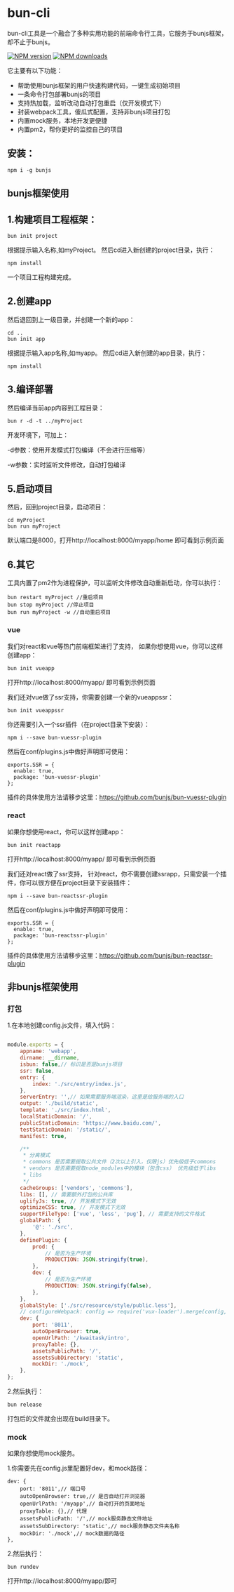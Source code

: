# bun-cli
bun-cli工具是一个融合了多种实用功能的前端命令行工具，它服务于bunjs框架，却不止于bunjs。

[![NPM version](https://img.shields.io/npm/v/bunjs.svg)](https://www.npmjs.com/package/bunjs)
[![NPM downloads](https://img.shields.io/npm/dm/bunjs.svg)](https://www.npmjs.com/package/bunjs)

它主要有以下功能：
- 帮助使用bunjs框架的用户快速构建代码，一键生成初始项目
- 一条命令打包部署bunjs的项目
- 支持热加载，监听改动自动打包重启（仅开发模式下）
- 封装webpack工具，傻瓜式配置，支持非bunjs项目打包
- 内置mock服务，本地开发更便捷
- 内置pm2，帮你更好的监控自己的项目

## 安装：

```
npm i -g bunjs
```
## bunjs框架使用
## 1.构建项目工程框架：

```
bun init project
```
根据提示输入名称,如myProject。
然后cd进入新创建的project目录，执行：

```
npm install
```
一个项目工程构建完成。
## 2.创建app
然后退回到上一级目录，并创建一个新的app：

```
cd ..
bun init app
```
根据提示输入app名称,如myapp。
然后cd进入新创建的app目录，执行：

```
npm install
```
## 3.编译部署
然后编译当前app内容到工程目录：

```
bun r -d -t ../myProject
```
开发环境下，可加上：

-d参数：使用开发模式打包编译（不会进行压缩等）

-w参数：实时监听文件修改，自动打包编译

## 5.启动项目
然后，回到project目录，启动项目：

```
cd myProject
bun run myProject
```
默认端口是8000，打开http://localhost:8000/myapp/home 即可看到示例页面
## 6.其它
工具内置了pm2作为进程保护，可以监听文件修改自动重新启动，你可以执行：

```
bun restart myProject //重启项目
bun stop myProject //停止项目
bun run myProject -w //自动重启项目
```
### vue
我们对react和vue等热门前端框架进行了支持，
如果你想使用vue，你可以这样创建app：

```
bun init vueapp
```
打开http://localhost:8000/myapp/ 即可看到示例页面

我们还对vue做了ssr支持，你需要创建一个新的vueappssr：
```
bun init vueappssr
```
你还需要引入一个ssr插件（在project目录下安装）：
```
npm i --save bun-vuessr-plugin
```
然后在conf/plugins.js中做好声明即可使用：

```
exports.SSR = {
  enable: true,
  package: 'bun-vuessr-plugin'
};
```
插件的具体使用方法请移步这里：https://github.com/bunjs/bun-vuessr-plugin

### react
如果你想使用react，你可以这样创建app：

```
bun init reactapp
```
打开http://localhost:8000/myapp/ 即可看到示例页面

我们还对react做了ssr支持，
针对react，你不需要创建ssrapp，只需安装一个插件，你可以很方便在project目录下安装插件：

```
npm i --save bun-reactssr-plugin
```
然后在conf/plugins.js中做好声明即可使用：

```
exports.SSR = {
  enable: true,
  package: 'bun-reactssr-plugin'
};
```
插件的具体使用方法请移步这里：https://github.com/bunjs/bun-reactssr-plugin

## 非bunjs框架使用
### 打包
1.在本地创建config.js文件，填入代码：
```javascript

module.exports = {
	appname: 'webapp',
    dirname: __dirname,
    isbun: false,// 标识是否是bunjs项目
    ssr: false,
    entry: {
        index: './src/entry/index.js',
    },
    serverEntry: '',// 如果需要服务端渲染，这里是给服务端的入口
    output: './build/static',
    template: './src/index.html',
    localStaticDomain: '/',
    publicStaticDomain: 'https://www.baidu.com/',
    testStaticDomain: '/static/',
    manifest: true,

    /**
     * 分离模式
     * commons 是否需要提取公共文件（2次以上引入，仅限js）优先级低于commons
     * vendors 是否需要提取node_modules中的模块（包含css） 优先级低于libs
     * libs
     */
    cacheGroups: ['vendors', 'commons'],
    libs: [], // 需要额外打包的公共库
    uglifyJs: true, // 开发模式下无效
    optimizeCSS: true, // 开发模式下无效
    supportFileType: ['vue', 'less', 'pug'], // 需要支持的文件格式
    globalPath: {
        '@': './src',
    },
    definePlugin: {
        prod: {
            // 是否为生产环境
            PRODUCTION: JSON.stringify(true),
        },
        dev: {
            // 是否为生产环境
            PRODUCTION: JSON.stringify(false),
        },
    },
    globalStyle: ['./src/resource/style/public.less'],
    // configureWebpack: config => require('vux-loader').merge(config, require('./webpackConfig/vuxLoader.config.js')),
    dev: {
        port: '8011',
        autoOpenBrowser: true,
        openUrlPath: '/kwaitask/intro',
        proxyTable: {},
        assetsPublicPath: '/',
        assetsSubDirectory: 'static',
        mockDir: './mock',
    },
};

```
2.然后执行：
```
bun release
```
打包后的文件就会出现在build目录下。
### mock
如果你想使用mock服务。

1.你需要先在config.js里配置好dev，和mock路径：
```
dev: {
    port: '8011',// 端口号
    autoOpenBrowser: true,// 是否自动打开浏览器
    openUrlPath: '/myapp',// 自动打开的页面地址
    proxyTable: {},// 代理
    assetsPublicPath: '/',// mock服务静态文件地址
    assetsSubDirectory: 'static',// mock服务静态文件夹名称
    mockDir: './mock',// mock数据的路径
},
```
2.然后执行：
```
bun rundev
```
打开http://localhost:8000/myapp/即可
